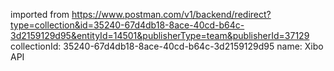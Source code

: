 imported from https://www.postman.com/v1/backend/redirect?type=collection&id=35240-67d4db18-8ace-40cd-b64c-3d2159129d95&entityId=14501&publisherType=team&publisherId=37129
collectionId: 35240-67d4db18-8ace-40cd-b64c-3d2159129d95
name: Xibo API